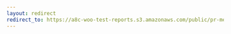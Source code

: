 ```yaml
---
layout: redirect
redirect_to: https://a8c-woo-test-reports.s3.amazonaws.com/public/pr-merge/44881/e2e/index.html
---
```

